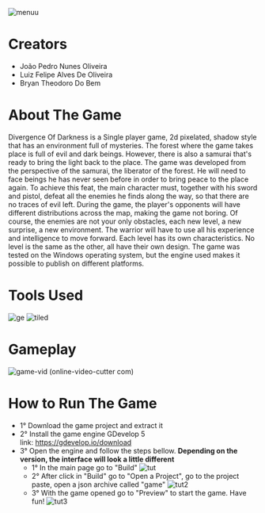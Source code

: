 ![menuu](https://github.com/jpedrou/DigitalGameProject/assets/127536464/9dbf3090-80c3-4944-ae26-c4f919aa1951)
# Creators
- João Pedro Nunes Oliveira
- Luiz Felipe Alves De Oliveira
- Bryan Theodoro Do Bem
# About The Game
Divergence Of Darkness is a Single player game, 2d pixelated, shadow style that has an environment full of mysteries. The forest where the game takes place is full of evil and dark beings. However, there is also a samurai that's ready to bring the light back to the place. The game was developed from the perspective of the samurai, the liberator of the forest. He will need to face beings he has never seen before in order to bring peace to the place again. To achieve this feat, the main character must, together with his sword and pistol, defeat all the enemies he finds along the way, so that there are no traces of evil left. During the game, the player's opponents will have different distributions across the map, making the game not boring. Of course, the enemies are not your only obstacles, each new level, a new surprise, a new environment. The warrior will have to use all his experience and intelligence to move forward. Each level has its own characteristics. No level is the same as the other, all have their own design. The game was tested on the Windows operating system, but the engine used makes it possible to publish on different platforms.
# Tools Used
![ge](https://github.com/jpedrou/DigitalGamesProject/assets/127536464/fda69fbf-38f8-4626-8227-13d7af1606fd)
![tiled](https://github.com/jpedrou/DigitalGamesProject/assets/127536464/1307952a-6054-4599-9ab5-03ac24bf5841)
# Gameplay
![game-vid (online-video-cutter com)](https://github.com/jpedrou/DigitalGamesProject/assets/127536464/e863ce22-babe-466a-928b-71e6ecba6577)
# How to Run The Game
- 1° Download the game project and extract it <br/>
- 2° Install the game engine GDevelop 5 <br/>
  link: https://gdevelop.io/download
- 3° Open the engine and follow the steps bellow. **Depending on the version, the interface will look a little different**
  - 1° In the main page go to "Build"
    ![tut](https://github.com/jpedrou/DigitalGameProject/assets/127536464/6aadae8d-179a-43fd-adf9-49370738d4a3)
  - 2° After click in "Build" go to "Open a Project", go to the project paste, open a json archive called "game" 
    ![tut2](https://github.com/jpedrou/DigitalGameProject/assets/127536464/0bd30020-3a0c-4ba2-8472-bee2ccafa5a0)
  - 3° With the game opened go to "Preview" to start the game. Have fun! 
    ![tut3](https://github.com/jpedrou/DigitalGameProject/assets/127536464/20d1dfcd-640a-485d-8cdb-3b852802429c)
